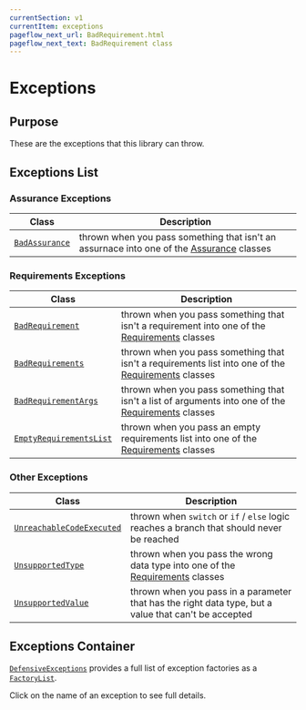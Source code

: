 ```yaml
---
currentSection: v1
currentItem: exceptions
pageflow_next_url: BadRequirement.html
pageflow_next_text: BadRequirement class
---
```


# Exceptions

## Purpose

These are the exceptions that this library can throw.

## Exceptions List

### Assurance Exceptions

Class | Description
------|------------
[`BadAssurance`](BadAssurance.html) | thrown when you pass something that isn't an assurnace into one of the [Assurance](../Assurances/index.html) classes

### Requirements Exceptions

Class | Description
------|------------
[`BadRequirement`](BadRequirement.html) | thrown when you pass something that isn't a requirement into one of the [Requirements](../Requirements/index.html) classes
[`BadRequirements`](BadRequirements.html) | thrown when you pass something that isn't a requirements list into one of the [Requirements](../Requirements/index.html) classes
[`BadRequirementArgs`](BadRequirementArgs.html) | thrown when you pass something that isn't a list of arguments into one of the [Requirements](../Requirements/index.html) classes
[`EmptyRequirementsList`](EmptyRequirementsList.html) | thrown when you pass an empty requirements list into one of the [Requirements](../Requirements/index.html) classes

### Other Exceptions

Class | Description
------|------------
[`UnreachableCodeExecuted`](UnreachableCodeExecuted.html) | thrown when `switch` or `if` / `else` logic reaches a branch that should never be reached
[`UnsupportedType`](UnsupportedType.html) | thrown when you pass the wrong data type into one of the [Requirements](../Requirements/index.html) classes
[`UnsupportedValue`](UnsupportedValue.html) | thrown when you pass in a parameter that has the right data type, but a value that can't be accepted

## Exceptions Container

[`DefensiveExceptions`](DefensiveExceptions.html) provides a full list of exception factories as a [`FactoryList`](http://ganbarodigital.github.io/php-mv-di-containers/V1/Interfaces/FactoryList.html).

Click on the name of an exception to see full details.
